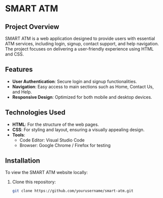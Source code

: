 # SMART ATM

## Project Overview
SMART ATM is a web application designed to provide users with essential ATM services, including login, signup, contact support, and help navigation. The project focuses on delivering a user-friendly experience using HTML and CSS.

## Features
- **User Authentication**: Secure login and signup functionalities.
- **Navigation**: Easy access to main sections such as Home, Contact Us, and Help.
- **Responsive Design**: Optimized for both mobile and desktop devices.

## Technologies Used
- **HTML**: For the structure of the web pages.
- **CSS**: For styling and layout, ensuring a visually appealing design.
- **Tools**:
  - Code Editor: Visual Studio Code
  - Browser: Google Chrome / Firefox for testing

## Installation
To view the SMART ATM website locally:
1. Clone this repository:
   ```bash
   git clone https://github.com/yourusername/smart-atm.git

